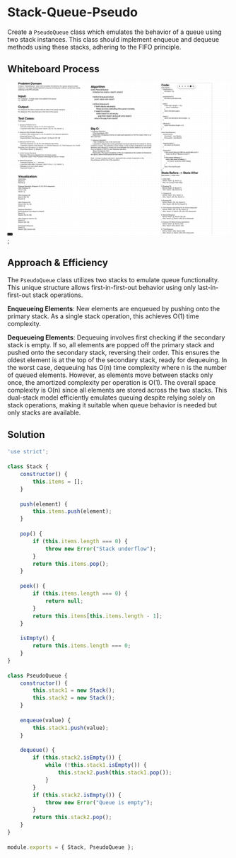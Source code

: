 # Stack-Queue-Pseudo

Create a `PseudoQueue` class which emulates the behavior of a queue using two stack instances. This class should implement enqueue and dequeue methods using these stacks, adhering to the FIFO principle. 

## Whiteboard Process
![Stack-Queue-Pseudo](../assets/stackQueuePseudoWhiteboard.png);

## Approach & Efficiency

The `PseudoQueue` class utilizes two stacks to emulate queue functionality. This unique structure allows first-in-first-out behavior using only last-in-first-out stack operations.

**Enqueueing Elements**: New elements are enqueued by pushing onto the primary stack. As a single stack operation, this achieves O(1) time complexity.

**Dequeueing Elements**: Dequeuing involves first checking if the secondary stack is empty. If so, all elements are popped off the primary stack and pushed onto the secondary stack, reversing their order. This ensures the oldest element is at the top of the secondary stack, ready for dequeuing. In the worst case, dequeuing has O(n) time complexity where n is the number of queued elements. However, as elements move between stacks only once, the amortized complexity per operation is O(1).
The overall space complexity is O(n) since all elements are stored across the two stacks. This dual-stack model efficiently emulates queuing despite relying solely on stack operations, making it suitable when queue behavior is needed but only stacks are available.

## Solution

```js
'use strict';

class Stack {
    constructor() {
        this.items = [];
    }

    push(element) {
        this.items.push(element);
    }

    pop() {
        if (this.items.length === 0) {
            throw new Error("Stack underflow");
        }
        return this.items.pop();
    }

    peek() {
        if (this.items.length === 0) {
            return null;
        }
        return this.items[this.items.length - 1];
    }

    isEmpty() {
        return this.items.length === 0;
    }
}

class PseudoQueue {
    constructor() {
        this.stack1 = new Stack();
        this.stack2 = new Stack();
    }

    enqueue(value) {
        this.stack1.push(value);
    }

    dequeue() {
        if (this.stack2.isEmpty()) {
            while (!this.stack1.isEmpty()) {
                this.stack2.push(this.stack1.pop());
            }
        }
        if (this.stack2.isEmpty()) {
            throw new Error("Queue is empty");
        }
        return this.stack2.pop();
    }
}

module.exports = { Stack, PseudoQueue };
